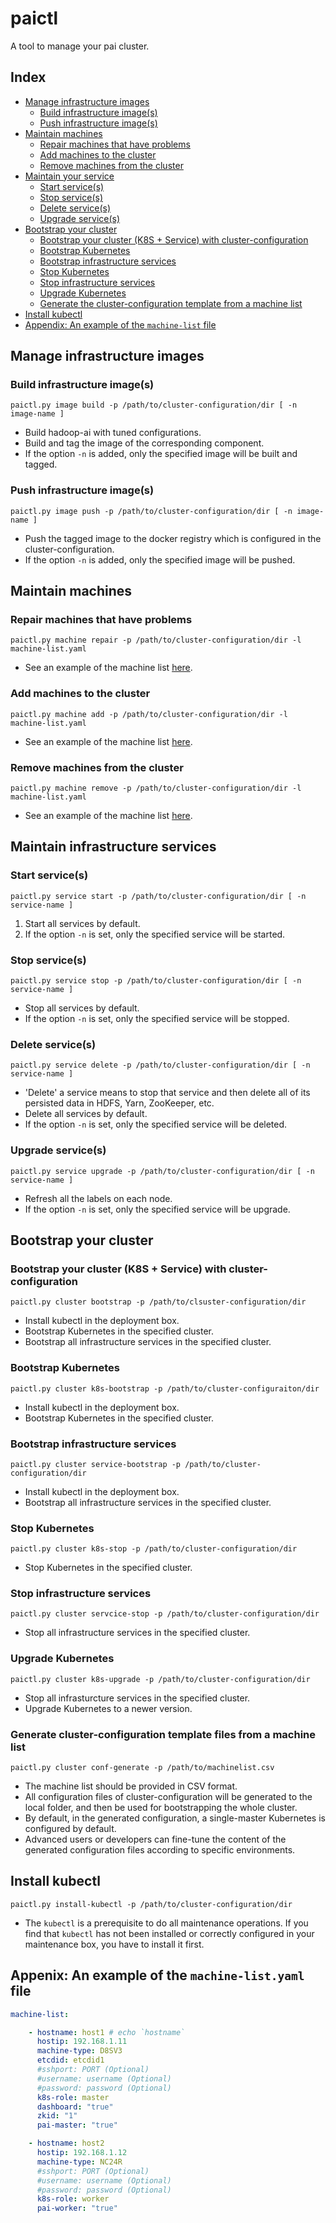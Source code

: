 # paictl

A tool to manage your pai cluster.

## Index

- [ Manage infrastructure images ](#Image)
    - [ Build infrastructure image(s) ](#Image_Build)
    - [ Push infrastructure image(s) ](#Image_Push)
- [ Maintain machines ](#Machine)
    - [ Repair machines that have problems ](#Machine_Repair)
    - [ Add machines to the cluster ](#Machine_Add)
    - [ Remove machines from the cluster ](#Machine_Remove)
- [ Maintain your service ](#Service)
    - [ Start service(s) ](#Service_Start)
    - [ Stop service(s) ](#Service_Stop)
    - [ Delete service(s) ](#Service_Delete)
    - [ Upgrade service(s) ](#Service_Upgrade)
- [ Bootstrap your cluster ](#Cluster)
    - [ Bootstrap your cluster (K8S + Service) with cluster-configuration ](#Cluster_Boot)
    - [ Bootstrap Kubernetes ](#Cluster_K8s_Boot)
    - [ Bootstrap infrastructure services ](#Cluster_Service_Boot)
    - [ Stop Kubernetes ](#Cluster_K8s_Stop)
    - [ Stop infrastructure services ](#Cluster_Service_Stop)
    - [ Upgrade Kubernetes ](#Cluster_K8s_upgrade)
    - [ Generate the cluster-configuration template from a machine list ](#Cluster_Conf_Generate)
- [ Install kubectl ](#Kubectl)
- [ Appendix: An example of the `machine-list` file ](#Machine_Nodelist_Example)

## Manage infrastructure images <a name="Image"></a>

### Build infrastructure image(s) <a name="Image_Build"></a>

```
paictl.py image build -p /path/to/cluster-configuration/dir [ -n image-name ]
```

- Build hadoop-ai with tuned configurations.
- Build and tag the image of the corresponding component.
- If the option `-n` is added, only the specified image will be built and tagged.

### Push infrastructure image(s) <a name="Image_Push"></a>

```
paictl.py image push -p /path/to/cluster-configuration/dir [ -n image-name ]
```

- Push the tagged image to the docker registry which is configured in the cluster-configuration.
- If the option `-n` is added, only the specified image will be pushed.


## Maintain machines <a name="Machine"></a>

### Repair machines that have problems <a name="Machine_Repair"></a>

```
paictl.py machine repair -p /path/to/cluster-configuration/dir -l machine-list.yaml
```

- See an example of the machine list [here](#Machine_Nodelist_Example).

### Add machines to the cluster <a name="Machine_Add"></a>

```
paictl.py machine add -p /path/to/cluster-configuration/dir -l machine-list.yaml
```

- See an example of the machine list [here](#Machine_Nodelist_Example).

### Remove machines from the cluster <a name="Machine_Remove"></a>

```
paictl.py machine remove -p /path/to/cluster-configuration/dir -l machine-list.yaml
```

- See an example of the machine list [here](#Machine_Nodelist_Example).

## Maintain infrastructure services <a name="Service"></a>

### Start service(s) <a name="Service_Start"></a>

```
paictl.py service start -p /path/to/cluster-configuration/dir [ -n service-name ]
```

1) Start all services by default.
2) If the option `-n` is set, only the specified service will be started.

### Stop service(s) <a name="Service_Stop"></a>

```
paictl.py service stop -p /path/to/cluster-configuration/dir [ -n service-name ]
```

- Stop all services by default.
- If the option `-n` is set, only the specified service will be stopped.

### Delete service(s) <a name="Service_Delete"></a>

```
paictl.py service delete -p /path/to/cluster-configuration/dir [ -n service-name ]
```

- 'Delete' a service means to stop that service and then delete all of its persisted data in HDFS, Yarn, ZooKeeper, etc. 
- Delete all services by default.
- If the option `-n` is set, only the specified service will be deleted.

### Upgrade service(s) <a name="Service_Upgrade"></a>

```
paictl.py service upgrade -p /path/to/cluster-configuration/dir [ -n service-name ]
```

- Refresh all the labels on each node.
- If the option `-n` is set, only the specified service will be upgrade.


## Bootstrap your cluster <a name="Cluster"></a>

### Bootstrap your cluster (K8S + Service) with cluster-configuration <a name="Cluster_Boot"></a>

```
paictl.py cluster bootstrap -p /path/to/clsuster-configuration/dir
```

- Install kubectl in the deployment box.
- Bootstrap Kubernetes in the specified cluster.
- Bootstrap all infrastructure services in the specified cluster.

### Bootstrap Kubernetes <a name="Cluster_K8s_Boot"></a>

```
paictl.py cluster k8s-bootstrap -p /path/to/cluster-configuraiton/dir
```

- Install kubectl in the deployment box.
- Bootstrap Kubernetes in the specified cluster.

### Bootstrap infrastructure services <a name="Cluster_Service_Boot"></a>

```
paictl.py cluster service-bootstrap -p /path/to/cluster-configuration/dir
```

- Install kubectl in the deployment box.
- Bootstrap all infrastructure services in the specified cluster.

### Stop Kubernetes <a name="Cluster_K8s_Stop"></a>

```
paictl.py cluster k8s-stop -p /path/to/cluster-configuration/dir
```

- Stop Kubernetes in the specified cluster.

### Stop infrastructure services <a name="Cluster_Service_Stop"></a>

```
paictl.py cluster servcice-stop -p /path/to/cluster-configuration/dir
```

- Stop all infrastructure services in the specified cluster.

### Upgrade Kubernetes <a name="Cluster_K8s_upgrade"></a>

```
paictl.py cluster k8s-upgrade -p /path/to/cluster-configuration/dir
```

- Stop all infrasturcture services in the specified cluster.
- Upgrade Kubernetes to a newer version.

### Generate cluster-configuration template files from a machine list <a name="Cluster_Conf_Generate"></a>

```
paictl.py cluster conf-generate -p /path/to/machinelist.csv
```

- The machine list should be provided in CSV format.
- All configuration files of cluster-configuration will be generated to the local folder, and then be used for bootstrapping the whole cluster.
- By default, in the generated configuration, a single-master Kubernetes is configured by default.
- Advanced users or developers can fine-tune the content of the generated configuration files according to specific environments.

## Install kubectl <a name="Kubectl"></a>

```
paictl.py install-kubectl -p /path/to/cluster-configuration/dir
```

- The `kubectl` is a prerequisite to do all maintenance operations. If you find that `kubectl` has not been installed or correctly configured in your maintenance box, you have to install it first.

## Appenix: An example of the `machine-list.yaml` file <a name="Machine_Nodelist_Example"></a>

```yaml
machine-list:

    - hostname: host1 # echo `hostname`
      hostip: 192.168.1.11
      machine-type: D8SV3
      etcdid: etcdid1
      #sshport: PORT (Optional)
      #username: username (Optional)
      #password: password (Optional)
      k8s-role: master
      dashboard: "true"
      zkid: "1"
      pai-master: "true"

    - hostname: host2
      hostip: 192.168.1.12
      machine-type: NC24R
      #sshport: PORT (Optional)
      #username: username (Optional)
      #password: password (Optional)
      k8s-role: worker
      pai-worker: "true"
```